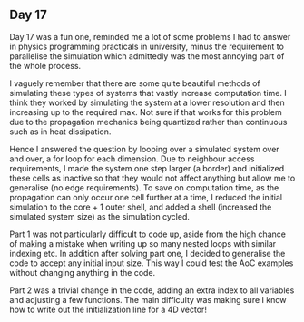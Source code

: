 ## Day 17

Day 17 was a fun one, reminded me a lot of some problems I had to answer in physics programming practicals in university, minus the requirement to parallelise the simulation which admittedly was the most annoying part of the whole process.

I vaguely remember that there are some quite beautiful methods of simulating these types of systems that vastly increase computation time. I think they worked by simulating the system at a lower resolution and then increasing up to the required max. Not sure if that works for this problem due to the propagation mechanics being quantized rather than continuous such as in heat dissipation. 

Hence I answered the question by looping over a simulated system over and over, a for loop for each dimension. Due to neighbour access requirements, I made the system one step larger (a border) and initialized these cells as inactive so that they would not affect anything but allow me to generalise (no edge requirements). To save on computation time, as the propagation can only occur one cell further at a time, I reduced the initial simulation to the core + 1 outer shell, and added a shell (increased the simulated system size) as the simulation cycled. 

Part 1 was not particularly difficult to code up, aside from the high chance of making a mistake when writing up so many nested loops with similar indexing etc. In addition after solving part one, I decided to generalise the code to accept any initial input size. This way I could test the AoC examples without changing anything in the code.

Part 2 was a trivial change in the code, adding an extra index to all variables and adjusting a few functions. The main difficulty was making sure I know how to write out the initialization line for a 4D vector!